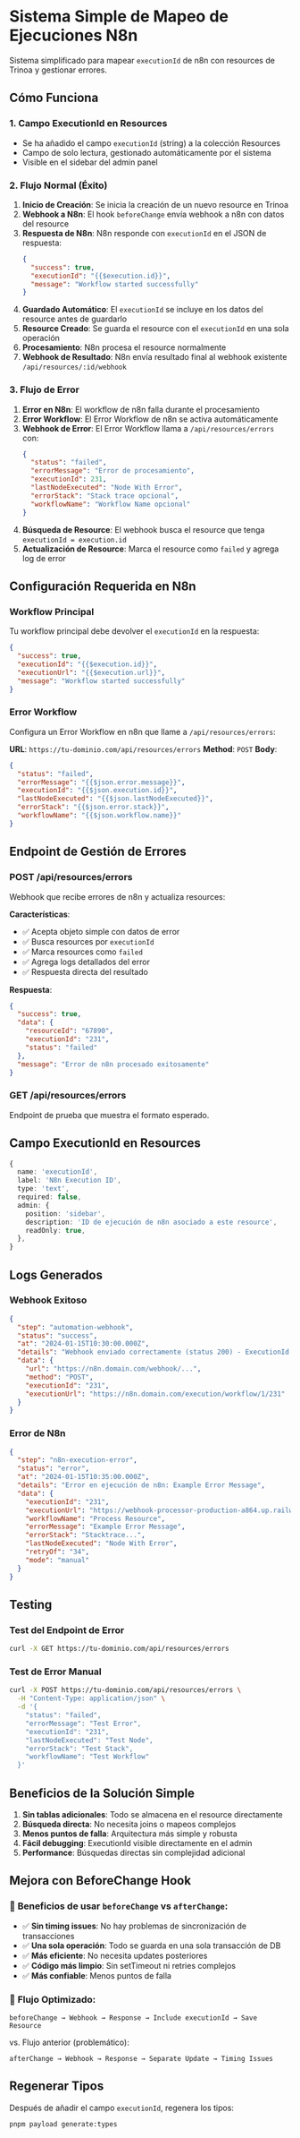 # Sistema Simple de Mapeo de Ejecuciones N8n

Sistema simplificado para mapear `executionId` de n8n con resources de Trinoa y gestionar errores.

## Cómo Funciona

### 1. Campo ExecutionId en Resources
- Se ha añadido el campo `executionId` (string) a la colección Resources
- Campo de solo lectura, gestionado automáticamente por el sistema
- Visible en el sidebar del admin panel

### 2. Flujo Normal (Éxito)

1. **Inicio de Creación**: Se inicia la creación de un nuevo resource en Trinoa
2. **Webhook a N8n**: El hook `beforeChange` envía webhook a n8n con datos del resource
3. **Respuesta de N8n**: N8n responde con `executionId` en el JSON de respuesta:
   ```json
   {
     "success": true,
     "executionId": "{{$execution.id}}",
     "message": "Workflow started successfully"
   }
   ```
4. **Guardado Automático**: El `executionId` se incluye en los datos del resource antes de guardarlo
5. **Resource Creado**: Se guarda el resource con el `executionId` en una sola operación
6. **Procesamiento**: N8n procesa el resource normalmente
7. **Webhook de Resultado**: N8n envía resultado final al webhook existente `/api/resources/:id/webhook`

### 3. Flujo de Error

1. **Error en N8n**: El workflow de n8n falla durante el procesamiento
2. **Error Workflow**: El Error Workflow de n8n se activa automáticamente
3. **Webhook de Error**: El Error Workflow llama a `/api/resources/errors` con:
   ```json
   {
     "status": "failed",
     "errorMessage": "Error de procesamiento",
     "executionId": 231,
     "lastNodeExecuted": "Node With Error",
     "errorStack": "Stack trace opcional",
     "workflowName": "Workflow Name opcional"
   }
   ```
4. **Búsqueda de Resource**: El webhook busca el resource que tenga `executionId = execution.id`
5. **Actualización de Resource**: Marca el resource como `failed` y agrega log de error

## Configuración Requerida en N8n

### Workflow Principal
Tu workflow principal debe devolver el `executionId` en la respuesta:

```json
{
  "success": true,
  "executionId": "{{$execution.id}}",
  "executionUrl": "{{$execution.url}}",
  "message": "Workflow started successfully"
}
```

### Error Workflow
Configura un Error Workflow en n8n que llame a `/api/resources/errors`:

**URL**: `https://tu-dominio.com/api/resources/errors`
**Method**: `POST`
**Body**:
```json
{
  "status": "failed",
  "errorMessage": "{{$json.error.message}}",
  "executionId": "{{$json.execution.id}}",
  "lastNodeExecuted": "{{$json.lastNodeExecuted}}",
  "errorStack": "{{$json.error.stack}}",
  "workflowName": "{{$json.workflow.name}}"
}
```

## Endpoint de Gestión de Errores

### POST /api/resources/errors
Webhook que recibe errores de n8n y actualiza resources:

**Características**:
- ✅ Acepta objeto simple con datos de error
- ✅ Busca resources por `executionId`
- ✅ Marca resources como `failed`
- ✅ Agrega logs detallados del error
- ✅ Respuesta directa del resultado

**Respuesta**:
```json
{
  "success": true,
  "data": {
    "resourceId": "67890",
    "executionId": "231",
    "status": "failed"
  },
  "message": "Error de n8n procesado exitosamente"
}
```

### GET /api/resources/errors
Endpoint de prueba que muestra el formato esperado.

## Campo ExecutionId en Resources

```typescript
{
  name: 'executionId',
  label: 'N8n Execution ID',
  type: 'text',
  required: false,
  admin: {
    position: 'sidebar',
    description: 'ID de ejecución de n8n asociado a este resource',
    readOnly: true,
  },
}
```

## Logs Generados

### Webhook Exitoso
```json
{
  "step": "automation-webhook",
  "status": "success",
  "at": "2024-01-15T10:30:00.000Z",
  "details": "Webhook enviado correctamente (status 200) - ExecutionId: 231",
  "data": {
    "url": "https://n8n.domain.com/webhook/...",
    "method": "POST",
    "executionId": "231",
    "executionUrl": "https://n8n.domain.com/execution/workflow/1/231"
  }
}
```

### Error de N8n
```json
{
  "step": "n8n-execution-error",
  "status": "error",
  "at": "2024-01-15T10:35:00.000Z",
  "details": "Error en ejecución de n8n: Example Error Message",
  "data": {
    "executionId": "231",
    "executionUrl": "https://webhook-processor-production-a864.up.railway.app/execution/workflow/1/231",
    "workflowName": "Process Resource",
    "errorMessage": "Example Error Message",
    "errorStack": "Stacktrace...",
    "lastNodeExecuted": "Node With Error",
    "retryOf": "34",
    "mode": "manual"
  }
}
```

## Testing

### Test del Endpoint de Error
```bash
curl -X GET https://tu-dominio.com/api/resources/errors
```

### Test de Error Manual
```bash
curl -X POST https://tu-dominio.com/api/resources/errors \
  -H "Content-Type: application/json" \
  -d '{
    "status": "failed",
    "errorMessage": "Test Error",
    "executionId": "231",
    "lastNodeExecuted": "Test Node",
    "errorStack": "Test Stack",
    "workflowName": "Test Workflow"
  }'
```

## Beneficios de la Solución Simple

1. **Sin tablas adicionales**: Todo se almacena en el resource directamente
2. **Búsqueda directa**: No necesita joins o mapeos complejos  
3. **Menos puntos de falla**: Arquitectura más simple y robusta
4. **Fácil debugging**: ExecutionId visible directamente en el admin
5. **Performance**: Búsquedas directas sin complejidad adicional

## Mejora con BeforeChange Hook

### 🚀 **Beneficios de usar `beforeChange` vs `afterChange`:**

- ✅ **Sin timing issues**: No hay problemas de sincronización de transacciones
- ✅ **Una sola operación**: Todo se guarda en una sola transacción de DB
- ✅ **Más eficiente**: No necesita updates posteriores
- ✅ **Código más limpio**: Sin setTimeout ni retries complejos
- ✅ **Más confiable**: Menos puntos de falla

### 🔄 **Flujo Optimizado:**

```
beforeChange → Webhook → Response → Include executionId → Save Resource
```

vs. Flujo anterior (problemático):
```
afterChange → Webhook → Response → Separate Update → Timing Issues
```

## Regenerar Tipos

Después de añadir el campo `executionId`, regenera los tipos:

```bash
pnpm payload generate:types
```
